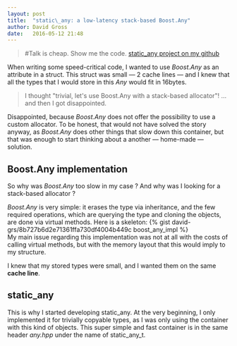 ```yaml
---
layout: post
title:  "static\_any: a low-latency stack-based Boost.Any"
author: David Gross
date:   2016-05-12 21:48
---
```



> #Talk is cheap. Show me the code.
> [static\_any project on my github](https://github.com/david-grs/static_any)


When writing some speed-critical code, I wanted to use *Boost.Any* as an attribute in a struct. This struct
was small &mdash; 2 cache lines &mdash; and I knew that all the types that I would store in this *Any*
would fit in 16bytes. 

> I thought "trivial, let's use Boost.Any with a stack-based allocator"!
> ... and then I got disappointed.

Disappointed, because *Boost.Any* does not offer the possibility to use a custom allocator. To be honest, that would 
not have solved the story anyway, as *Boost.Any* does other things that slow down this container, 
but that was enough to start thinking about a another &mdash; home-made &mdash; solution.


Boost.Any implementation
------------------------
So why was *Boost.Any* too slow in my case ? And why was I looking for a stack-based allocator ?

*Boost.Any* is very simple: it erases the type via inheritance, and the few required operations, which are querying the type
and cloning the objects, are done via virtual methods. Here is a skeleton:
{% gist david-grs/8b727b6d2e71361ffa730df4004b449c boost_any_impl %}
<br />
My main issue regarding this implementation was not at all with the costs of calling virtual methods, but with
the memory layout that this would imply to my structure.

I knew that my stored types were small, and I wanted them on the same **cache line**.


static\_any
-----------
This is why I started developing static\_any. At the very beginning, I only implemented it for trivially copyable types, 
as I was only using the container with this kind of objects. This super simple and fast container is in the same header 
*any.hpp* under the name of static\_any\_t. 



